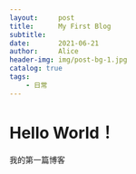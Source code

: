 ```yaml
---
layout:     post
title:      My First Blog
subtitle:   
date:       2021-06-21
author:     Alice
header-img: img/post-bg-1.jpg
catalog: true
tags:
    - 日常
---
```



# Hello World！

我的第一篇博客
